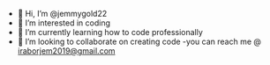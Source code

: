 - 👋 Hi, I’m @jemmygold22
- 👀 I’m interested in coding
- 🌱 I’m currently learning how to code professionally
- 💞️ I’m looking to collaborate on creating code
-you can reach me @ iraborjem2019@gmail.com 
<!---
jemmygold22/jemmygold22 is a ✨ special ✨ repository because its `README.md` (this file) appears on your GitHub profile.
You can click the Preview link to take a look at your changes.
--->
